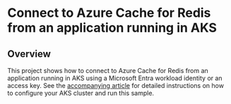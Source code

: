 # Connect to Azure Cache for Redis from an application running in AKS

## Overview

This project shows how to connect to Azure Cache for Redis from an application running in AKS using a Microsoft Entra workload identity or an access key.
See the [accompanying article](https://docs.microsoft.com/azure/azure-cache-for-redis/cache-tutorial-aks-get-started) for detailed instructions on how to configure your AKS cluster and run this sample.
